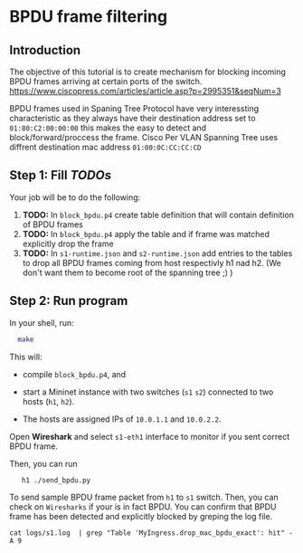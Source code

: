 # BPDU frame filtering

## Introduction
The objective of this tutorial is to create mechanism for blocking incoming BPDU frames arriving at certain ports of the switch.
https://www.ciscopress.com/articles/article.asp?p=2995351&seqNum=3

BPDU frames used in Spaning Tree Protocol have very interessting characteristic as they always have their destination address set to `01:80:C2:00:00:00` this makes the easy to detect and block/forward/proccess the frame.
Cisco Per VLAN Spanning Tree uses diffrent destination mac address `01:00:0C:CC:CC:CD`
## Step 1: Fill *TODOs* 

Your job will be to do the following:

1. **TODO:** In `block_bpdu.p4` create table definition that will contain definition of BPDU frames
2. **TODO:** In `block_bpdu.p4` apply the table and if frame was matched explicitly drop the frame
3. **TODO:** In `s1-runtime.json` and `s2-runtime.json` add entries to the tables to drop all BPDU frames coming from host respectivly h1 nad h2. (We don't want them to become root of the spanning tree ;) )

## Step 2: Run program
In your shell, run:
 ```bash
   make
```
This will:
* compile `block_bpdu.p4`, and

* start a Mininet instance with two switches (`s1` `s2`) connected to
    two hosts (`h1`, `h2`).
* The hosts are assigned IPs of `10.0.1.1` and `10.0.2.2`.
  

Open **Wireshark** and select `s1-eth1` interface to monitor if you sent correct BPDU frame.

Then, you can run
```bash
   h1 ./send_bpdu.py
```
To send sample BPDU frame packet from `h1` to `s1` switch.
Then, you can check on `Wiresharks` if your is in fact BPDU.
You can confirm that BPDU frame has been detected and explicitly blocked by greping the log file.

```
cat logs/s1.log  | grep "Table 'MyIngress.drop_mac_bpdu_exact': hit" -A 9
```
